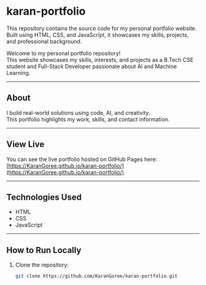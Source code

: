 # karan-portfolio
This repository contains the source code for my personal portfolio website. Built using HTML, CSS, and JavaScript, it showcases my skills, projects, and professional background.

Welcome to my personal portfolio repository!  
This website showcases my skills, interests, and projects as a B.Tech CSE student and Full-Stack Developer passionate about AI and Machine Learning.

---

## About

I build real-world solutions using code, AI, and creativity.  
This portfolio highlights my work, skills, and contact information.

---

## View Live

You can see the live portfolio hosted on GitHub Pages here:  
[https://KaranGoree.github.io/karan-portfolio/](https://KaranGoree.github.io/karan-portfolio/)

---

## Technologies Used

- HTML  
- CSS  
- JavaScript  

---

## How to Run Locally

1. Clone the repository:
   ```bash
   git clone https://github.com/KaranGoree/karan-portfolio.git
